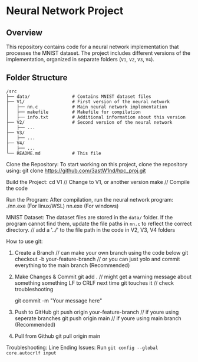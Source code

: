 # Neural Network Project

## Overview
This repository contains code for a neural network implementation that processes the MNIST dataset. The project includes different versions of the implementation, organized in separate folders (`V1`, `V2`, `V3`, `V4`).

## Folder Structure
```
/src
├── data/                # Contains MNIST dataset files
├── V1/                  # First version of the neural network
│   ├── nn.c             # Main neural network implementation
│   ├── makefile         # Makefile for compilation
│   ├── info.txt         # Additional information about this version
├── V2/                  # Second version of the neural network
│   ├── ...
├── V3/
│   ├── ...
├── V4/
│   ├── ...
└── README.md            # This file
```


Clone the Repository:
To start working on this project, clone the repository using:
git clone https://github.com/3astW1nd/hpc_proj.git


Build the Project:
cd V1  // Change to V1, or another version
make   // Compile the code


Run the Program:
After compilation, run the neural network program:
./nn.exe (For linux/WSL)
nn.exe (For windows)

MNIST Dataset:
The dataset files are stored in the `data/` folder. If the program cannot find them, update the file paths in `nn.c` to reflect the correct directory. 
// add a '../' to the file path in the code in V2, V3, V4 folders

How to use git:
1. Create a Branch
   // can make your own branch using the code below
   git checkout -b your-feature-branch
   // or you can just yolo and commit everything to the main branch (Recommended)
   
2. Make Changes & Commit
   git add .
   // might get a warning message about something something LF to CRLF next time git touches it
   // check troubleshooting 

   git commit -m "Your message here"
   
4. Push to GitHub
   git push origin your-feature-branch // if youre using seperate branches
   git push origin main // if youre using main branch (Recommended)

5. Pull from Github
   git pull origin main 
   

   
Troubleshooting:
Line Ending Issues: Run `git config --global core.autocrlf input`
  

